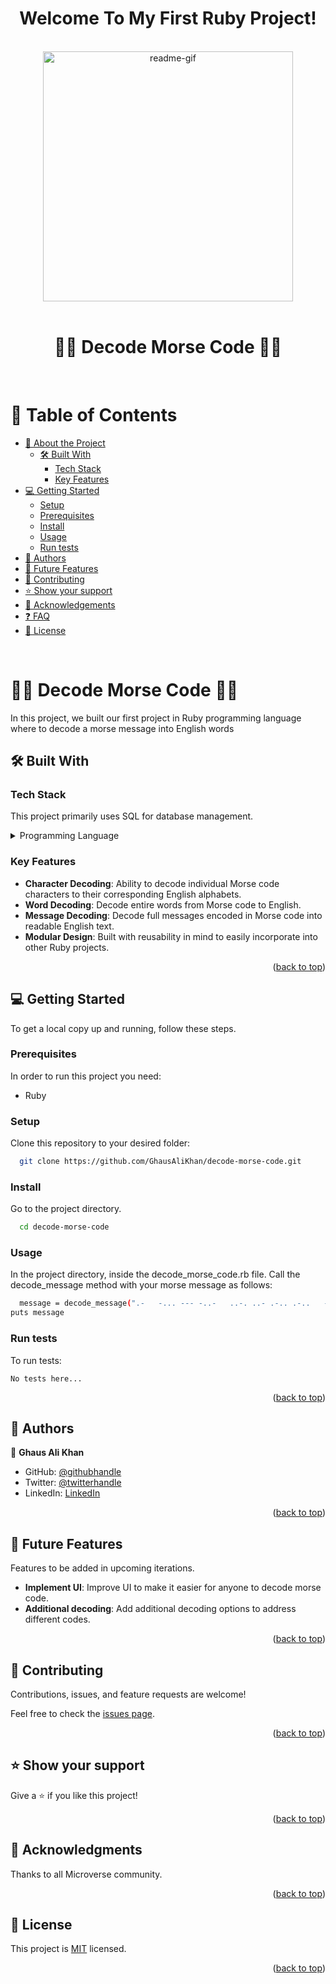 <a name="readme-top"></a>
<div align="center">
 <h1><b>Welcome To My First Ruby Project!</b></h1>
</div>  

<br/>

<div align="center">
  <img src="https://media2.giphy.com/media/ies0Iqu9Yc5UqpOk6A/giphy.gif" alt="readme-gif" width="400" height="400" style="display: inline-block;">
</div>

<br/>

<div align="center">
  <h1 style="border-bottom: none;">🏴‍☠️ Decode Morse Code 🏴‍☠️</h1>
</div>

<br/>

<!-- TABLE OF CONTENTS -->

# 📗 Table of Contents

- [📖 About the Project](#about-project)
  - [🛠 Built With](#built-with)
    - [Tech Stack](#tech-stack)
    - [Key Features](#key-features)
- [💻 Getting Started](#getting-started)
  - [Setup](#setup)
  - [Prerequisites](#prerequisites)
  - [Install](#install)
  - [Usage](#usage)
  - [Run tests](#run-tests)
- [👥 Authors](#authors)
- [🔭 Future Features](#future-features)
- [🤝 Contributing](#contributing)
- [⭐️ Show your support](#support)
- [🙏 Acknowledgements](#acknowledgements)
- [❓ FAQ](#faq)
- [📝 License](#license)

<br/>

<!-- PROJECT DESCRIPTION -->

# 🏴‍☠️ Decode Morse Code 🏴‍☠️ <a name="about-project"></a>

In this project, we built our first project in Ruby programming language where to decode a morse message into English words


## 🛠 Built With <a name="built-with"></a>

### Tech Stack <a name="tech-stack"></a>

This project primarily uses SQL for database management.

<details>
<summary>Programming Language</summary>
  <ul>
   <li><a href="https://www.ruby-lang.org/en/">Ruby</a></li>
  </ul>
</details>

<!-- Features -->

### Key Features <a name="key-features"></a>

- **Character Decoding**: Ability to decode individual Morse code characters to their corresponding English alphabets.
- **Word Decoding**: Decode entire words from Morse code to English.
- **Message Decoding**: Decode full messages encoded in Morse code into readable English text.
- **Modular Design**: Built with reusability in mind to easily incorporate into other Ruby projects.

<p align="right">(<a href="#readme-top">back to top</a>)</p>

<!-- GETTING STARTED -->

## 💻 Getting Started <a name="getting-started"></a>

<a name="readme-top"></a>

To get a local copy up and running, follow these steps.

### Prerequisites

In order to run this project you need:

- Ruby

### Setup

Clone this repository to your desired folder:

```bash
  git clone https://github.com/GhausAliKhan/decode-morse-code.git
```

### Install

Go to the project directory.

```bash
  cd decode-morse-code
```

### Usage

In the project directory, inside the decode_morse_code.rb file. Call the decode_message method with your morse message as follows:

```bash
  message = decode_message(".-   -... --- -..-   ..-. ..- .-.. .-..   --- ..-.   .-. ..- -... .. . ...")
puts message
```

### Run tests

To run tests:

```test
No tests here...
```

<p align="right">(<a href="#readme-top">back to top</a>)</p>

<!-- AUTHORS -->

## 👥 Authors <a name="authors"></a>

👤 **Ghaus Ali Khan**

- GitHub: [@githubhandle](https://github.com/GhausAliKhan)
- Twitter: [@twitterhandle](https://twitter.com/GhausKhann)
- LinkedIn: [LinkedIn](https://www.linkedin.com/in/ghaus-ali-khan-2a48aa256/)

<p align="right">(<a href="#readme-top">back to top</a>)</p>

<!-- FUTURE FEATURES -->

## 🔭 Future Features <a name="future-features"></a>

Features to be added in upcoming iterations.

- **Implement UI**: Improve UI to make it easier for anyone to decode morse code.
- **Additional decoding**: Add additional decoding options to address different codes.


<p align="right">(<a href="#readme-top">back to top</a>)</p>

## 🤝 Contributing <a name="contributing"></a>

Contributions, issues, and feature requests are welcome!

Feel free to check the [issues page](https://github.com/GhausAliKhan/decode-morse-code/issues).

<p align="right">(<a href="#readme-top">back to top</a>)</p>

<!-- SUPPORT -->

## ⭐️ Show your support <a name="support"></a>

Give a ⭐️ if you like this project!

<p align="right">(<a href="#readme-top">back to top</a>)</p>

<!-- ACKNOWLEDGEMENTS -->

## 🙏 Acknowledgments <a name="acknowledgements"></a>

Thanks to all Microverse community.

<p align="right">(<a href="#readme-top">back to top</a>)</p>

<!-- LICENSE -->

## 📝 License <a name="license"></a>

This project is [MIT](./LICENSE) licensed.

<p align="right">(<a href="#readme-top">back to top</a>)</p>